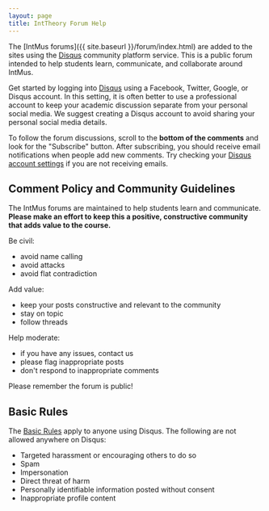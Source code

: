 ```yaml
---
layout: page
title: IntTheory Forum Help
---
```


The [IntMus forums]({{ site.baseurl }}/forum/index.html) are added to the sites using the [Disqus](https://disqus.com/) community platform service.
This is a public forum intended to help students learn, communicate, and collaborate around IntMus.

Get started by logging into [Disqus](https://disqus.com/) using a Facebook, Twitter, Google, or Disqus account. 
In this setting, it is often better to use a professional account to keep your academic discussion separate from your personal social media.
We suggest creating a Disqus account to avoid sharing your personal social media details.

To follow the forum discussions, scroll to the **bottom of the comments** and look for the "Subscribe" button. 
After subscribing, you should receive email notifications when people add new comments. 
Try checking your [Disqus account settings](https://disqus.com/home/settings/email/) if you are not receiving emails.

## Comment Policy and Community Guidelines

The IntMus forums are maintained to help students learn and communicate.
**Please make an effort to keep this a positive, constructive community that adds value to the course.**

Be civil:

- avoid name calling
- avoid attacks
- avoid flat contradiction

Add value:

- keep your posts constructive and relevant to the community
- stay on topic
- follow threads

Help moderate:

- if you have any issues, contact us
- please flag inappropriate posts
- don't respond to inappropriate comments

Please remember the forum is public!

## Basic Rules

The [Basic Rules](https://help.disqus.com/customer/portal/articles/1753105-basic-rules-for-disqus-powered-profiles-and-discussions) apply to anyone using Disqus. 
The following are not allowed anywhere on Disqus:

- Targeted harassment or encouraging others to do so
- Spam
- Impersonation
- Direct threat of harm
- Personally identifiable information posted without consent
- Inappropriate profile content
